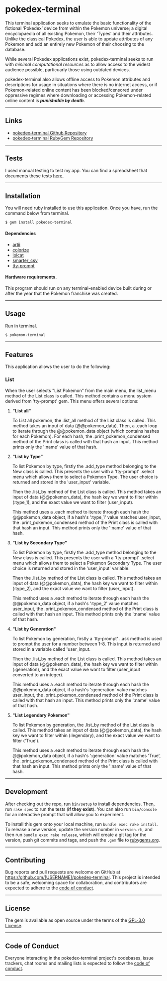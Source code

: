 # pokedex-terminal

This terminal application seeks to emulate the basic functionality of the fictional ‘Pokedex’ device from within the Pokemon universe; a digital encyclopaedia of all existing Pokemon, their ‘Types’ and their attributes. Unlike the classical Pokedex, the user is able to update attributes of any Pokemon and add an entirely new Pokemon of their choosing to the database.

While several Pokedex applications exist, pokedex-terminal seeks to run with *minimal computational resources* as to allow access to the widest audience possible, particuarly those using outdated devices.

pokedex-terminal also allows offline access to Pokemon attributes and descriptions for usage in situations where there is no internet access, or if Pokemon-related online content has been blocked/censored under oppressive regimes where downloading or accessing Pokemon-related online content is ***punishable by death***.

---

## Links
-  [pokedex-terminal Github Repository](https://github.com/novacoole/pokedex-terminal)
-  [pokedex-terminal RubyGem Repository](https://rubygems.org/gems/pokedex-terminal)

---

## Tests

I used manual testing to test my app. You can find a spreadsheet that documents these tests [here.](https://ethercalc.org/1joas16280u9)

---

## Installation

You will need ruby installed to use this application. 
Once you have, run the command below from terminal.
```
$ gem install pokedex-terminal
```    
#### Dependencies

* [artii](https://github.com/miketierney/artii)
* [colorize](https://github.com/fazibear/colorize)
* [lolcat](https://github.com/busyloop/lolcat/)
* [smarter_csv](https://github.com/tilo/smarter_csv)
* [tty-prompt](https://github.com/piotrmurach/tty-prompt#32-active_color)

#### Hardware requirements.

This program should run on any terminal-enabled device built during or after the year that the Pokemon franchise was created.

---

## Usage

Run in terminal.
```
$ pokemon-terminal
```
---

## Features

This application allows the user to do the following:

### List

When the user selects "List Pokemon" from the main menu, the list_menu method of the List class is called. This method contains a menu system derived from 'tty-prompt' gem. This menu offers several options:

1. **"List all"**

    To List all pokemon, the .list_all method of the List class is called. This method takes an input of data (@@pokemon_data). Then, a .each loop to iterate through the @@pokemon_data object (which contains hashes for each Pokemon). For each hash, the .print_pokemon_condensed method of the Print class is called with that hash an input. This method prints only the ':name' value of that hash.

2. **"List by Type"**

    To list Pokemon by type, firstly the .add_type method belonging to the New class is called. This presents the user with a 'tty-prompt' .select menu which allows them to select a Pokemon Type. The user choice is returned and stored in the 'user_input' variable.
    
    Then the .list_by method of the List class is called. This method takes an input of data (@@pokemon_data), the hash key we want to filter within (:type_1), and the exact value we want to filter (user_input).

    This method uses a .each method to iterate through  each hash the @@pokemon_data object, if a hash's ':type_1' value matches user_input, the .print_pokemon_condensed method of the Print class is called with that hash an input. This method prints only the ':name' value of that hash.

3. **"List by Secondary Type"**

    To list Pokemon by type, firstly the .add_type method belonging to the New class is called. This presents the user with a 'tty-prompt' .select menu which allows them to select a Pokemon Secondary Type. The user choice is returned and stored in the 'user_input' variable.
    
    Then the .list_by method of the List class is called. This method takes an input of data (@@pokemon_data), the hash key we want to filter within (:type_2), and the exact value we want to filter (user_input).

    This method uses a .each method to iterate through  each hash the @@pokemon_data object, if a hash's ':type_2' value matches user_input, the .print_pokemon_condensed method of the Print class is called with that hash an input. This method prints only the ':name' value of that hash.

4. **"List by Generation"**

    To list Pokemon by generation, firstly a 'tty-prompt' ..ask method is used to prompt the user for a number between 1-8. This input is returned and stored in a variable called 'user_input.

    Then the .list_by method of the List class is called. This method takes an input of data (@@pokemon_data), the hash key we want to filter within (:generation), and the exact value we want to filter (user_input converted to an integer).

    This method uses a .each method to iterate through  each hash the @@pokemon_data object, if a hash's ':generation' value matches user_input, the .print_pokemon_condensed method of the Print class is called with that hash an input. This method prints only the ':name' value of that hash.


5. **"List Legendary Pokemon"**

    To list Pokemon by generation, the .list_by method of the List class is called. This method takes an input of data (@@pokemon_data), the hash key we want to filter within (:legendary), and the exact value we want to filter ('True').

    This method uses a .each method to iterate through  each hash the @@pokemon_data object, if a hash's ':generation' value matches 'True', the .print_pokemon_condensed method of the Print class is called with that hash an input. This method prints only the ':name' value of that hash.

----

## Development

After checking out the repo, run `bin/setup` to install dependencies. Then, run `rake spec` to run the tests (**if they exist**). You can also run `bin/console` for an interactive prompt that will allow you to experiment.

To install this gem onto your local machine, run `bundle exec rake install`. To release a new version, update the version number in `version.rb`, and then run `bundle exec rake release`, which will create a git tag for the version, push git commits and tags, and push the `.gem` file to [rubygems.org](https://rubygems.org).

---

## Contributing

Bug reports and pull requests are welcome on GitHub at https://github.com/[USERNAME]/pokedex-terminal. This project is intended to be a safe, welcoming space for collaboration, and contributors are expected to adhere to the [code of conduct](https://github.com/[USERNAME]/pokedex-terminal/blob/master/CODE_OF_CONDUCT.md).

---

## License

The gem is available as open source under the terms of the [GPL-3.0 License](https://opensource.org/licenses/GPL-3.0).

---

## Code of Conduct

Everyone interacting in the pokedex-terminal project's codebases, issue trackers, chat rooms and mailing lists is expected to follow the [code of conduct](https://github.com/[USERNAME]/pokedex-terminal/blob/master/CODE_OF_CONDUCT.md).

---